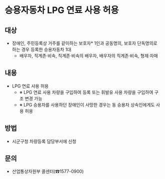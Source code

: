 # 승용자동차 LPG 연료 사용 허용

## 대상
- 장애인, 주민등록상 거주를 같이하는 보호자* 1인과 공동명의, 보호자 단독명의로 하는 경우 등록한 승용자동차 1대
    * 배우자, 직계존·비속, 직계존·비속의 배우자, 배우자의 직계존·비속, 형제·자매

## 내용
- LPG 연료 사용 허용
   - ※ LPG 연료 사용 차량을 구입하여 등록 또는 휘발유 사용 차량을 구입하여 구조 변경 가능
   - ※ LPG 승용차를 사용하던 장애인이 사망한 경우는 동 승용차 상속인에게도 사용 허용

## 방법
- 시군구청 차량등록 담당부서에 신청

## 문의
- 산업통상자원부 콜센터(☎1577-0900)